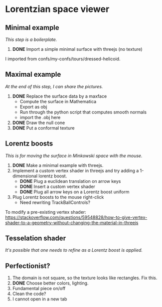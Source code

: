 # Lorentzian space viewer

## Minimal example

*This step is a boilerplate.*

1. **DONE** Import a simple minimal surface with threejs (no texture)

I imported from confs/my-confs/tours/dressed-helicoid. 




## Maximal example

*At the end of this step, I can share the pictures.*

1. **DONE** Replace the surface data by a maxface
    - Compute the surface in Mathematica
    - Export as obj
    - Run through the python script that computes smooth normals
    - import the .obj here
2. **DONE** Draw the null cone
3. **DONE** Put a conformal texture

## Lorentz boosts

*This is for moving the surface in Minkowski space with the mouse.*

1. **DONE** Make a minimal example with threejs.
2. Implement a custom vertex shader in threejs and try adding a 1-dimensional lorentz boost.
    - **DONE** Plug a euclidean translation on arrow keys
    - **DONE** Insert a custom vertex shader
    - **DONE** Plug all arrow keys on a Lorentz boost uniform
3. Plug Lorentz boosts to the mouse right-click
    - Need rewriting TrackBallControls?

To modify a pre-existing vertex shader: 
https://stackoverflow.com/questions/59548828/how-to-give-vertex-shader-to-a-geometry-without-changing-the-material-in-threejs

## Tesselation shader

*It's possible that one needs to refine as a Lorentz boost is applied.*

## Perfectionist?

1. The domain is not square, so the texture looks like rectangles. Fix this.
2. **DONE** Choose better colors, lighting.  
3. Fundamental piece on/off
4. Clean the code?
5. I cannot open in a new tab
